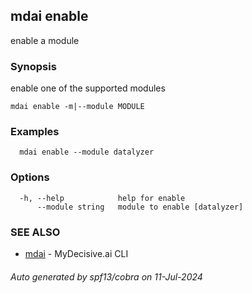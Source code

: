 ## mdai enable

enable a module

### Synopsis

enable one of the supported modules

```
mdai enable -m|--module MODULE
```

### Examples

```
  mdai enable --module datalyzer
```

### Options

```
  -h, --help            help for enable
      --module string   module to enable [datalyzer]
```

### SEE ALSO

* [mdai](mdai.md)	 - MyDecisive.ai CLI

###### Auto generated by spf13/cobra on 11-Jul-2024

